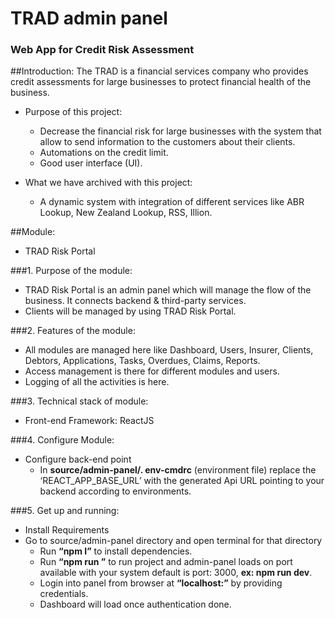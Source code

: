 # TRAD admin panel

### Web App for Credit Risk Assessment

##Introduction:
The TRAD is a financial services company who provides credit assessments for large businesses to protect financial health of the business.

- Purpose of this project:

  - Decrease the financial risk for large businesses with the system that allow to send information to the customers about their clients.
  - Automations on the credit limit.
  - Good user interface (UI).

- What we have archived with this project:
  - A dynamic system with integration of different services like ABR Lookup, New Zealand Lookup, RSS, Illion.

##Module:

- TRAD Risk Portal

###1. Purpose of the module:

- TRAD Risk Portal is an admin panel which will manage the flow of the business. It connects backend & third-party services.
- Clients will be managed by using TRAD Risk Portal.

###2. Features of the module:

- All modules are managed here like Dashboard, Users, Insurer, Clients, Debtors, Applications, Tasks, Overdues, Claims, Reports.
- Access management is there for different modules and users.
- Logging of all the activities is here.

###3. Technical stack of module:

- Front-end Framework: ReactJS

###4. Configure Module:

- Configure back-end point
  - In **source/admin-panel/. env-cmdrc** (environment file) replace the ‘REACT_APP_BASE_URL’ with the generated Api URL pointing to your backend according to environments.

###5. Get up and running:

- Install Requirements
- Go to source/admin-panel directory and open terminal for that directory
  - Run **“npm I”** to install dependencies.
  - Run **“npm run <environment name>”** to run project and admin-panel loads on port available with your system default is port: 3000, **ex: npm run dev**.
  - Login into panel from browser at **“localhost:<port number>”** by providing credentials.
  - Dashboard will load once authentication done.
